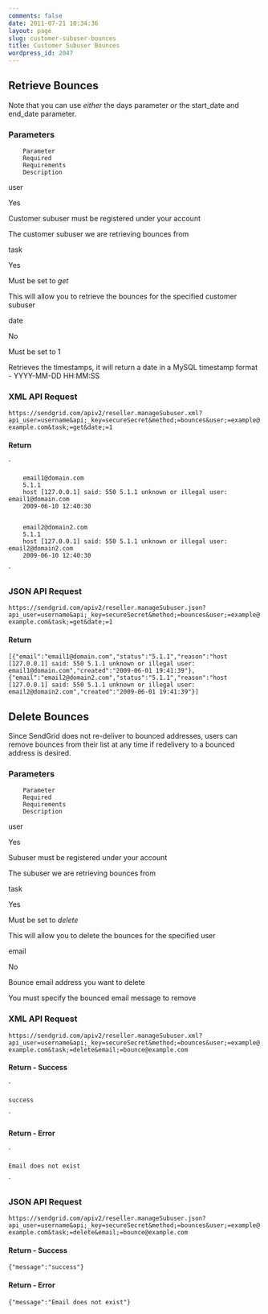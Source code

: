```yaml
---
comments: false
date: 2011-07-21 10:34:36
layout: page
slug: customer-subuser-bounces
title: Customer Subuser Bounces
wordpress_id: 2047
---
```





## Retrieve Bounces





Note that you can use _either_ the days parameter _or_ the start_date and end_date parameter.





### Parameters






	


		Parameter
		Required
		Requirements
		Description
	
	


		
user

		
Yes

		
Customer subuser must be registered under
		your account

		
The customer subuser we are retrieving
		bounces from

	
	


		
task

		
Yes

		
Must be set to _get_

		
This will allow you to retrieve the bounces
		for the specified customer subuser

	
	


		
date

		
No

		
Must be set to 1

		
Retrieves the timestamps, it will return a
		date in a MySQL timestamp format - YYYY-MM-DD HH:MM:SS

	





### XML API Request



`https://sendgrid.com/apiv2/reseller.manageSubuser.xml?api_user=username&api;_key=secureSecret&method;=bounces&user;=example@example.com&task;=get&date;=1`



#### Return



`

	
		email1@domain.com
		5.1.1
		host [127.0.0.1] said: 550 5.1.1 unknown or illegal user: email1@domain.com
		2009-06-10 12:40:30
	
	
		email2@domain2.com
		5.1.1
		host [127.0.0.1] said: 550 5.1.1 unknown or illegal user: email2@domain2.com
		2009-06-10 12:40:30
	

`



### JSON API Request



`https://sendgrid.com/apiv2/reseller.manageSubuser.json?api_user=username&api;_key=secureSecret&method;=bounces&user;=example@example.com&task;=get&date;=1`



#### Return


`[{"email":"email1@domain.com","status":"5.1.1","reason":"host [127.0.0.1] said: 550 5.1.1 unknown or illegal user: email1@domain.com","created":"2009-06-01 19:41:39"},{"email":"email2@domain2.com","status":"5.1.1","reason":"host [127.0.0.1] said: 550 5.1.1 unknown or illegal user: email2@domain2.com","created":"2009-06-01 19:41:39"}]   `




## Delete Bounces





Since SendGrid does not re-deliver to bounced addresses, users can remove bounces from their list at any time if redelivery to a bounced address is desired.





### Parameters






	


		Parameter
		Required
		Requirements
		Description
	
	


		
user

		
Yes

		
Subuser must be registered under your account

		
The subuser we are retrieving bounces from

	
	


		
task

		
Yes

		
Must be set to _delete_

		
This will allow you to delete the bounces for
		the specified user

	
	


		
email

		
No

		
Bounce email address you want to delete

		
You must specify the bounced email message to
		remove

	




### XML API Request



`https://sendgrid.com/apiv2/reseller.manageSubuser.xml?api_user=username&api;_key=secureSecret&method;=bounces&user;=example@example.com&task;=delete&email;=bounce@example.com`



#### Return - Success



`

	success

`



#### Return - Error



`

	Email does not exist

`



### JSON API Request



`https://sendgrid.com/apiv2/reseller.manageSubuser.json?api_user=username&api;_key=secureSecret&method;=bounces&user;=example@example.com&task;=delete&email;=bounce@example.com`



#### Return - Success



`{"message":"success"}`



#### Return - Error



`{"message":"Email does not exist"}`


